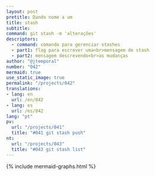 ```yaml
---
layout: post
pretitle: Dando nome a um
title: stash
subtitle:
command: git stash -m 'alterações'
descriptors:
  - command: comando para gerenciar stashes
  - part1: flag para escrever uma<br>mensagem de stash
  - part2: mensagem descrevendo<br>as mudanças
author: "@jtemporal"
number: "042"
mermaid: true
use_static_image: true
permalink: "/projects/042"
translations:
- lang: en
  url: /en/042
- lang: es
  url: /es/042
lang: "pt"
pv:
  url: "/projects/041"
  title: "#041 git stash push"
nt:
  url: "/projects/043"
  title: "#043 git stash list"
---
```


{% include mermaid-graphs.html %}
